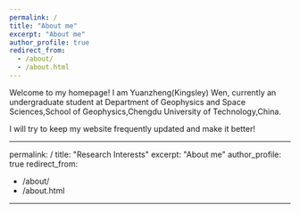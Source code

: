 ```yaml
---
permalink: /
title: "About me"
excerpt: "About me"
author_profile: true
redirect_from: 
  - /about/
  - /about.html
---
```

 Welcome to my homepage! I am Yuanzheng(Kingsley) Wen, currently an undergraduate student at Department of Geophysics and Space Sciences,School of Geophysics,Chengdu University of Technology,China.
 
 I will try to keep my website frequently updated and make it better!
 
 
---
permalink: /
title: "Research Interests"
excerpt: "About me"
author_profile: true
redirect_from: 
  - /about/
  - /about.html
---

